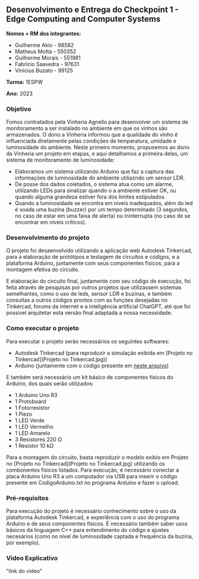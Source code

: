 ## Desenvolvimento e Entrega do Checkpoint 1 - Edge Computing and Computer Systems

**Nomes + RM dos integrantes:**
- Guilherme Akio - 98582
- Matheus Motta - 550352
- Guilherme Morais - 551981
- Fabrício Saavedra - 97631	
- Vinicius Buzato - 99125

**Turma:** 1ESPW

**Ano:** 2023

### Objetivo
Fomos contratados pela Vinheria Agnello para desenvolver um sistema de monitoramento a ser instalado no ambiente em que os vinhos são armazenados. O dono a Vinheria informou que a qualidade do vinho é influenciada diretamente pelas condições de temperatura, umidade e luminosidade do ambiente. Neste primeiro momento, propusemos ao dono da Vinheria um projeto em etapas, e aqui detalhamos a primeira delas, um sistema de monitoramento de luminosidade:
- Elaboramos um sistema utilizando Arduino que faz a captura das informações de luminosidade do ambiente utiliazndo um sensor LDR.
- De posse dos dados coletados, o sistema atua como um alarme, utilizando LEDs para sinalizar quando o a ambiente estiver OK, ou quando alguma grandeza estiver fora dos limites estipulados.  
- Quando a luminosidade se encontra em níveis inadequados, além do led é soada uma buzina (buzzer) por um tempo determinado (3 segundos, no caso de estar em uma faixa de alerta) ou ininterrupta (no caso de se encontrar em níveis críticos). 

### Desenvolvimento do projeto
O projeto foi desaenvolvido utilizando a aplicação web Autodesk Tinkercad, para a elaboração de protótipos e testagem de circuitos e códigos, e a plataforma Arduino, juntamente com seus componentes físicos, para a montagem efetiva do circuito.

E elaboração do circuito final, juntamente com seu código de execução, foi feita através de pesquisas por outros projetos que utilizassem sistemas semelhantes, como o uso de leds, sensor LDR e buzinas, e também consultas a outros códigos prontos com as funções desejadas no Tinkercad, forums da internet e a inteligência artificial ChatGPT, até que foi possível arquitetar esta versão final adaptada a nossa necessidade.

### Como executar o projeto
  Para executar o projeto serão necessários os seguintes softwares:
  - Autodesk Tinkercad (para reproduzir a simulação exibida em [Projeto no Tinkercad](Projeto no Tinkercad.jpg))
  - Arduino (juntamente com o código presente em [neste arquivo](CodigoArduino.txt))
  
  E também será necessário um kit básico de componentes físicos do Arduino, dos quais serão utilizados:
  
  - 1 Arduino Uno R3
  - 1 Protoboard
  - 1 Fotorresistor
  - 1 Piezo
  - 1 LED Verde
  - 1 LED Vermelho
  - 1 LED Amarelo
  - 3 Resistores 220 Ω 
  - 1 Resistor 10 kΩ 
  
  Para a montagem do circuito, basta reproduzir o modelo exibio em Projeto no [Projeto no Tinkercad](Projeto no Tinkercad.jpg) utilizando os combonentes físicos listados. Para execução, é necessário conectar a placa Arduino Uno R3 a um computador via USB para inserir o código presente em CodigoArduino.txt no programa Arduino e fazer o upload.
   
### Pré-requisitos
  Para execução do projeto é necessário conhecimento sobre o uso da plataforma Autodesk Tinkercad, e experiência com o uso do programa Arduino e de seus componentes físicos. É necessário também saber usos básicos da linguagem C++ para entendimento do código e ajustes necesários (como no nível de luminosidade captada e frequência da buzina, por exemplo).

### Video Explicativo
   "link do video"
